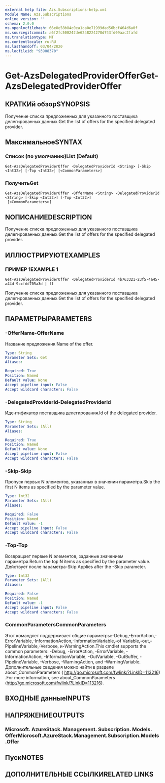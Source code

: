 ```yaml
---
external help file: Azs.Subscriptions-help.xml
Module Name: Azs.Subscriptions
online version: ''
schema: 2.0.0
ms.openlocfilehash: 66e8e58b84c0ea1ca0e71999dad56bcf464d6a0f
ms.sourcegitcommit: a6f2fc500242de6248224278d743fd09aac2fafd
ms.translationtype: MT
ms.contentlocale: ru-RU
ms.lasthandoff: 03/04/2020
ms.locfileid: "93908370"
---
```

# <span data-ttu-id="2d22c-101">Get-AzsDelegatedProviderOffer</span><span class="sxs-lookup"><span data-stu-id="2d22c-101">Get-AzsDelegatedProviderOffer</span></span>

## <span data-ttu-id="2d22c-102">КРАТКИй обзор</span><span class="sxs-lookup"><span data-stu-id="2d22c-102">SYNOPSIS</span></span>
<span data-ttu-id="2d22c-103">Получение списка предложенных для указанного поставщика делегированных данных.</span><span class="sxs-lookup"><span data-stu-id="2d22c-103">Get the list of offers for the specified delegated provider.</span></span>

## <span data-ttu-id="2d22c-104">Максимальное</span><span class="sxs-lookup"><span data-stu-id="2d22c-104">SYNTAX</span></span>

### <span data-ttu-id="2d22c-105">Список (по умолчанию)</span><span class="sxs-lookup"><span data-stu-id="2d22c-105">List (Default)</span></span>
```
Get-AzsDelegatedProviderOffer -DelegatedProviderId <String> [-Skip <Int32>] [-Top <Int32>] [<CommonParameters>]
```

### <span data-ttu-id="2d22c-106">Получить</span><span class="sxs-lookup"><span data-stu-id="2d22c-106">Get</span></span>
```
Get-AzsDelegatedProviderOffer -OfferName <String> -DelegatedProviderId <String> [-Skip <Int32>] [-Top <Int32>]
 [<CommonParameters>]
```

## <span data-ttu-id="2d22c-107">NОПИСАНИЕ</span><span class="sxs-lookup"><span data-stu-id="2d22c-107">DESCRIPTION</span></span>
<span data-ttu-id="2d22c-108">Получение списка предложенных для указанного поставщика делегированных данных.</span><span class="sxs-lookup"><span data-stu-id="2d22c-108">Get the list of offers for the specified delegated provider.</span></span>

## <span data-ttu-id="2d22c-109">ИЛЛЮСТРИРУЮТ</span><span class="sxs-lookup"><span data-stu-id="2d22c-109">EXAMPLES</span></span>

### <span data-ttu-id="2d22c-110">ПРИМЕР 1</span><span class="sxs-lookup"><span data-stu-id="2d22c-110">EXAMPLE 1</span></span>
```
Get-AzsDelegatedProviderOffer -DelegatedProviderId 4b763321-23f5-4a45-a44d-9ccfdd705a3d | fl
```

<span data-ttu-id="2d22c-111">Получение списка предложенных для указанного поставщика делегированных данных.</span><span class="sxs-lookup"><span data-stu-id="2d22c-111">Get the list of offers for the specified delegated provider.</span></span>

## <span data-ttu-id="2d22c-112">ПАРАМЕТРЫ</span><span class="sxs-lookup"><span data-stu-id="2d22c-112">PARAMETERS</span></span>

### <span data-ttu-id="2d22c-113">-OfferName</span><span class="sxs-lookup"><span data-stu-id="2d22c-113">-OfferName</span></span>
<span data-ttu-id="2d22c-114">Название предложения.</span><span class="sxs-lookup"><span data-stu-id="2d22c-114">Name of the offer.</span></span>

```yaml
Type: String
Parameter Sets: Get
Aliases:

Required: True
Position: Named
Default value: None
Accept pipeline input: False
Accept wildcard characters: False
```

### <span data-ttu-id="2d22c-115">-DelegatedProviderId</span><span class="sxs-lookup"><span data-stu-id="2d22c-115">-DelegatedProviderId</span></span>
<span data-ttu-id="2d22c-116">Идентификатор поставщика делегирования.</span><span class="sxs-lookup"><span data-stu-id="2d22c-116">Id of the delegated provider.</span></span>

```yaml
Type: String
Parameter Sets: (All)
Aliases:

Required: True
Position: Named
Default value: None
Accept pipeline input: False
Accept wildcard characters: False
```

### <span data-ttu-id="2d22c-117">-Skip</span><span class="sxs-lookup"><span data-stu-id="2d22c-117">-Skip</span></span>
<span data-ttu-id="2d22c-118">Пропуск первых N элементов, указанных в значении параметра.</span><span class="sxs-lookup"><span data-stu-id="2d22c-118">Skip the first N items as specified by the parameter value.</span></span>

```yaml
Type: Int32
Parameter Sets: (All)
Aliases:

Required: False
Position: Named
Default value: -1
Accept pipeline input: False
Accept wildcard characters: False
```

### <span data-ttu-id="2d22c-119">-Top</span><span class="sxs-lookup"><span data-stu-id="2d22c-119">-Top</span></span>
<span data-ttu-id="2d22c-120">Возвращает первые N элементов, заданные значением параметра.</span><span class="sxs-lookup"><span data-stu-id="2d22c-120">Return the top N items as specified by the parameter value.</span></span>
<span data-ttu-id="2d22c-121">Действует после параметра-Skip.</span><span class="sxs-lookup"><span data-stu-id="2d22c-121">Applies after the -Skip parameter.</span></span>

```yaml
Type: Int32
Parameter Sets: (All)
Aliases:

Required: False
Position: Named
Default value: -1
Accept pipeline input: False
Accept wildcard characters: False
```

### <span data-ttu-id="2d22c-122">CommonParameters</span><span class="sxs-lookup"><span data-stu-id="2d22c-122">CommonParameters</span></span>
<span data-ttu-id="2d22c-123">Этот командлет поддерживает общие параметры:-Debug,-ErrorAction,-ErrorVariable,-InformationAction,-InformationVariable,-of Variable,-out,-PipelineVariable,-Verbose, и-WarningAction.</span><span class="sxs-lookup"><span data-stu-id="2d22c-123">This cmdlet supports the common parameters: -Debug, -ErrorAction, -ErrorVariable, -InformationAction, -InformationVariable, -OutVariable, -OutBuffer, -PipelineVariable, -Verbose, -WarningAction, and -WarningVariable.</span></span> <span data-ttu-id="2d22c-124">Дополнительные сведения можно найти в разделе about_CommonParameters ( http://go.microsoft.com/fwlink/?LinkID=113216) .</span><span class="sxs-lookup"><span data-stu-id="2d22c-124">For more information, see about_CommonParameters (http://go.microsoft.com/fwlink/?LinkID=113216).</span></span>

## <span data-ttu-id="2d22c-125">ВХОДНЫЕ данные</span><span class="sxs-lookup"><span data-stu-id="2d22c-125">INPUTS</span></span>

## <span data-ttu-id="2d22c-126">НАПРЯЖЕНИЕ</span><span class="sxs-lookup"><span data-stu-id="2d22c-126">OUTPUTS</span></span>

### <span data-ttu-id="2d22c-127">Microsoft. AzureStack. Management. Subscription. Models. Offer</span><span class="sxs-lookup"><span data-stu-id="2d22c-127">Microsoft.AzureStack.Management.Subscription.Models.Offer</span></span>

## <span data-ttu-id="2d22c-128">Пуск</span><span class="sxs-lookup"><span data-stu-id="2d22c-128">NOTES</span></span>

## <span data-ttu-id="2d22c-129">ДОПОЛНИТЕЛЬНЫЕ ССЫЛКИ</span><span class="sxs-lookup"><span data-stu-id="2d22c-129">RELATED LINKS</span></span>
